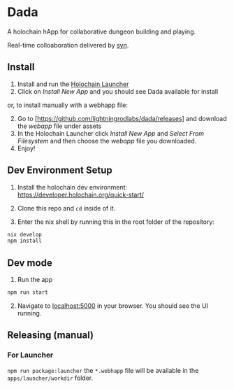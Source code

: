 # Dada

A holochain hApp for collaborative dungeon building and playing. 

Real-time colloaboration delivered by [syn](https://github.com/holochain/syn).

## Install

1. Install and run the [Holochain Launcher](https://github.com/holochain/launcher/releases)
2. Click on *Install New App* and you should see Dada available for install

or, to install manually with a webhapp file:

2. Go to [https://github.com/lightningrodlabs/dada/releases] and download the *webapp* file under assets
3. In the Holochain Launcher click *Install New App* and *Select From Filesystem* and then choose the *webapp* file you downloaded.
4. Enjoy!

## Dev Environment Setup

1. Install the holochain dev environment: https://developer.holochain.org/quick-start/

2. Clone this repo and `cd` inside of it.
3. Enter the nix shell by running this in the root folder of the repository: 

```bash
nix develop
npm install
```

## Dev mode

1. Run the app
  ```bash
  npm run start
  ```

2. Navigate to [localhost:5000](http://localhost:5000) in your browser. You should see the UI running.


## Releasing (manual)

### For Launcher

`npm run package:launcher`
the `*.webhapp` file will be available in the `apps/launcher/workdir` folder.
